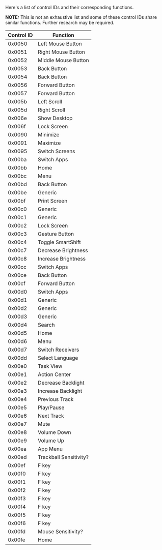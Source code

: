 Here's a list of control IDs and their corresponding functions.

**NOTE:** This is not an exhaustive list and some of these control IDs share similar functions. Further research may be required. 

| Control ID | Function               |
|------------|------------------------|
| 0x0050     | Left Mouse Button      |
| 0x0051     | Right Mouse Button     |
| 0x0052     | Middle Mouse Button    |
| 0x0053     | Back Button            |
| 0x0054     | Back Button            |
| 0x0056     | Forward Button         |
| 0x0057     | Forward Button         |
| 0x005b     | Left Scroll            |
| 0x005d     | Right Scroll           |
| 0x006e     | Show Desktop           |
| 0x006f     | Lock Screen            |
| 0x0090     | Minimize               |
| 0x0091     | Maximize               |
| 0x0095     | Switch Screens         |
| 0x00ba     | Switch Apps            |
| 0x00bb     | Home                   |
| 0x00bc     | Menu                   |
| 0x00bd     | Back Button            |
| 0x00be     | Generic                |
| 0x00bf     | Print Screen           |
| 0x00c0     | Generic                |
| 0x00c1     | Generic                |
| 0x00c2     | Lock Screen            |
| 0x00c3     | Gesture Button         |
| 0x00c4     | Toggle SmartShift      |
| 0x00c7     | Decrease Brightness    |
| 0x00c8     | Increase Brightness    |
| 0x00cc     | Switch Apps            |
| 0x00ce     | Back Button            |
| 0x00cf     | Forward Button         |
| 0x00d0     | Switch Apps            |
| 0x00d1     | Generic                |
| 0x00d2     | Generic                |
| 0x00d3     | Generic                |
| 0x00d4     | Search                 |
| 0x00d5     | Home                   |
| 0x00d6     | Menu                   |
| 0x00d7     | Switch Receivers       |
| 0x00dd     | Select Language        |
| 0x00e0     | Task View              |
| 0x00e1     | Action Center          |
| 0x00e2     | Decrease Backlight     |
| 0x00e3     | Increase Backlight     |
| 0x00e4     | Previous Track         |
| 0x00e5     | Play/Pause             |
| 0x00e6     | Next Track             |
| 0x00e7     | Mute                   |
| 0x00e8     | Volume Down            |
| 0x00e9     | Volume Up              |
| 0x00ea     | App Menu               |
| 0x00ed     | Trackball Sensitivity? |
| 0x00ef     | F key                  |
| 0x00f0     | F key                  |
| 0x00f1     | F key                  |
| 0x00f2     | F key                  |
| 0x00f3     | F key                  |
| 0x00f4     | F key                  |
| 0x00f5     | F key                  |
| 0x00f6     | F key                  |
| 0x00fd     | Mouse Sensitivity?     |
| 0x00fe     | Home                   |
